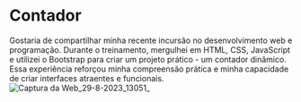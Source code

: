# Contador
Gostaria de compartilhar minha recente incursão no desenvolvimento web e programação. 
Durante o treinamento, mergulhei em HTML, CSS, JavaScript e utilizei o Bootstrap para criar um projeto prático - um contador dinâmico. 
Essa experiência reforçou minha compreensão prática e minha capacidade de criar interfaces atraentes e funcionais.
![Captura da Web_29-8-2023_13051_](https://github.com/rafaelbenitezduartesharp/Contador/assets/109101648/27186466-5650-41e6-bf27-8116966dbbe8)
